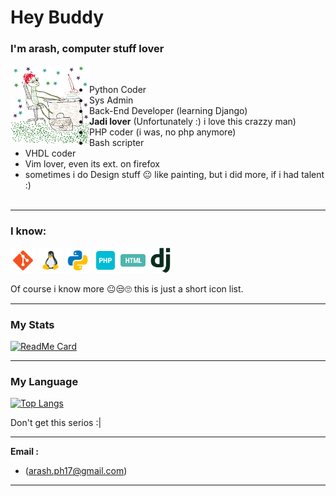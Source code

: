 # Hey Buddy

### I'm arash, computer stuff lover

<img align="left" src="notMe.jpg" width="25%"/>

<br>

- Python Coder
- Sys Admin
- Back-End Developer (learning Django)
- **Jadi lover** (Unfortunately :) i love this crazzy man)
- PHP coder (i was, no php anymore)
- Bash scripter
- VHDL coder
- Vim lover, even its ext. on firefox
- sometimes i do Design stuff :neutral_face: like painting, but i did more, if i had talent :)
  <br>
  <br>

<hr>

### I know:

<p align="left">

<img src="static/icon/git.png" alt="git" width="40" height="40"/>
<img src="static/icon/linux.png" alt="linux" width="40" height="40"/>
<img src="static/icon/python.png" alt="python" width="40" height="40"/>

<img src="static/icon/php.png" alt="php" width="40" height="40"/>
<img src="static/icon/html.png" alt="html" width="40" height="40"/>
<img src="static/icon/dj.png" alt="html" width="40" height="40"/>

Of course i know more :neutral_face::unamused::roll_eyes: this is just a short icon list.

</p>

<hr>

### My Stats

[![ReadMe Card](https://github-readme-stats.vercel.app/api?username=arashph17&show_icons=true)](https://github.com/arashph17)

<hr>

### My Language

[![Top Langs](https://github-readme-stats.vercel.app/api/top-langs/?username=arashph17&layout=compact)](https://github.com/arashph17)

Don't get this serios :|

<hr>

<p><b>Email :</b></p>

- (arash.ph17@gmail.com)
<hr>

